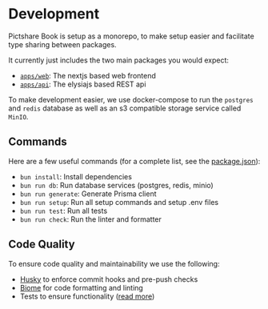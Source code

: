# Development

Pictshare Book is setup as a monorepo, to make setup easier and facilitate type sharing between packages.

It currently just includes the two main packages you would expect:

- [`apps/web`](/apps/web): The nextjs based web frontend
- [`apps/api`](/apps/api): The elysiajs based REST api

To make development easier, we use docker-compose to run the `postgres` and `redis` database as well as an s3 compatible storage service called `MinIO`.

## Commands

Here are a few useful commands (for a complete list, see the [package.json](https://github.com/JulianKarhof/pictshare-book/blob/master/package.json)):

- `bun install`: Install dependencies
- `bun run db`: Run database services (postgres, redis, minio)
- `bun run generate`: Generate Prisma client
- `bun run setup`: Run all setup commands and setup .env files
- `bun run test`: Run all tests
- `bun run check`: Run the linter and formatter

## Code Quality

To ensure code quality and maintainability we use the following:

- [Husky](https://github.com/typicode/husky) to enforce commit hooks and pre-push checks
- [Biome](https://biomejs.dev/) for code formatting and linting
- Tests to ensure functionality ([read more](/docs/testing.md))
